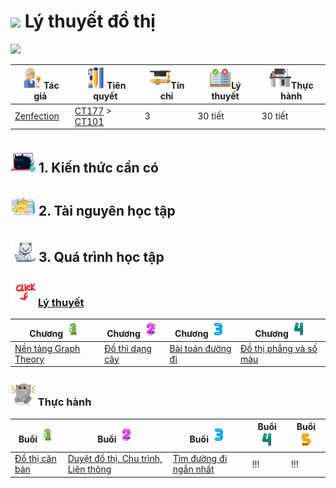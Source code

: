 # <img src="/images/docs/HP/CT175.png" width="50"> Lý thuyết đồ thị

<img src="https://readme-typing-svg.herokuapp.com?font=tahoma&lines=B%E1%BA%A3ng+sau+tham+kh%E1%BA%A3o+c%E1%BB%A7a+CTU">

| <img src="https://raw.githubusercontent.com/Zenfection/Image/master/2021/07/31-17-12-38-Professor%20Male.png" title="" alt="Professor Male.png" width="35">Tác giả | <img title="" src="https://raw.githubusercontent.com/Zenfection/Image/master/2021/07/31-17-08-42-Learning%20Tools.png" alt="Learning Tools.png" width="35">Tiên quyết | <img src="https://raw.githubusercontent.com/Zenfection/Image/master/2021/07/31-17-13-24-Degree.png" title="" alt="Degree.png" width="35">Tín chỉ | <img src="https://raw.githubusercontent.com/Zenfection/Image/master/2021/07/31-17-10-10-Rage%20Room%20Rules.png" title="" alt="Rage Room Rules.png" width="35">Lý thuyết | <img src="https://raw.githubusercontent.com/Zenfection/Image/master/2021/07/31-17-11-54-Student%20Desk.png" title="" alt="Student Desk.png" width="35">Thực hành |
| ------------------------------------------------------------------------------------------------------------------------------------------------------------------ | --------------------------------------------------------------------------------------------------------------------------------------------------------------------- | ------------------------------------------------------------------------------------------------------------------------------------------------ | ------------------------------------------------------------------------------------------------------------------------------------------------------------------------ | ---------------------------------------------------------------------------------------------------------------------------------------------------------------- |
| [Zenfection](http://facebook.com/zenfection)                                                                                                                       | [CT177](/cosonganh/CT177-Cau_truc_du_lieu/) > [CT101](/nhapmon/CT101-Lap_trinh_can_ban_a/)                                                                                                                                                               | 3                                                                                                                                                | 30 tiết                                                                                                                                                                       | 30 tiết                                                                                                                                                               |

## <img src="https://raw.githubusercontent.com/Zenfection/Image/master/2021/08/02-21-26-29-tenor.gif" width="40"> 1. Kiến thức cần có



## <img src="https://raw.githubusercontent.com/Zenfection/Image/master/2021/08/02-21-24-49-tenor.gif" width="40"> 2. Tài nguyên học tập

## <img src="https://raw.githubusercontent.com/Zenfection/Image/master/2021/08/02-21-41-35-tenor.gif" width="40"> 3. Quá trình học tập
 
### <img src="https://raw.githubusercontent.com/Zenfection/Image/master/2021/08/02-22-18-48-tenor.gif" width="40"> [Lý thuyết](/cosonganh/CT175-Ly_thuyet_do_thi/Tailieu/1.md)

| Chương <img src="https://raw.githubusercontent.com/Zenfection/Image/master/2021/10/08-14-42-05-icons8-1_cute.png" width="25">              | Chương <img src="https://raw.githubusercontent.com/Zenfection/Image/master/2021/10/08-14-42-09-icons8-2_cute.png" width="25">      | Chương <img src="https://raw.githubusercontent.com/Zenfection/Image/master/2021/10/08-14-42-15-icons8-3_cute.png" width="25">      | Chương <img src="https://raw.githubusercontent.com/Zenfection/Image/master/2021/10/08-14-42-19-icons8-4_cute.png" width="25">             |
| --------------------- | --------------- | ----------------- | ---------------------- |
| [Nền tảng Graph Theory](/cosonganh/CT175-Ly_thuyet_do_thi/Tailieu/1.md) | [Đồ thì dạng cây](/cosonganh/CT175-Ly_thuyet_do_thi/Tailieu/8.md) | [Bài toán đường đi]() | [Đồ thị phẳng và số màu]() |



### <img src="https://raw.githubusercontent.com/Zenfection/Image/master/2021/10/12-16-35-26-blukittie-blu.gif" width="40"> Thực hành
 
| Buổi <img src="https://raw.githubusercontent.com/Zenfection/Image/master/2021/10/08-14-42-05-icons8-1_cute.png" width="25">         | Buổi <img src="https://raw.githubusercontent.com/Zenfection/Image/master/2021/10/08-14-42-09-icons8-2_cute.png" width="25">                             | Buổi <img src="https://raw.githubusercontent.com/Zenfection/Image/master/2021/10/08-14-42-15-icons8-3_cute.png" width="25">               | Buổi <img src="https://raw.githubusercontent.com/Zenfection/Image/master/2021/10/08-14-42-19-icons8-4_cute.png" width="25"> | Buổi <img src="https://raw.githubusercontent.com/Zenfection/Image/master/2021/10/08-14-42-25-icons8-5_cute.png" width="25"> |
| -------------- | ----------------------------------- | ---------------------- | ------ | ------ |
| [Đồ thị căn bản](/cosonganh/CT175-Ly_thuyet_do_thi/Thuchanh/1.md) | [Duyệt đồ thị, Chu trình, Liên thông](/cosonganh/CT175-Ly_thuyet_do_thi/Thuchanh/2.md) | [Tìm đường đi ngắn nhất](/cosonganh/CT175-Ly_thuyet_do_thi/Thuchanh/3.md) | !!!    | !!!    |

 
<comment/> 
 